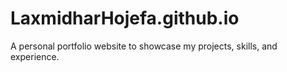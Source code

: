 # LaxmidharHojefa.github.io
A personal portfolio website to showcase my projects, skills, and experience.

